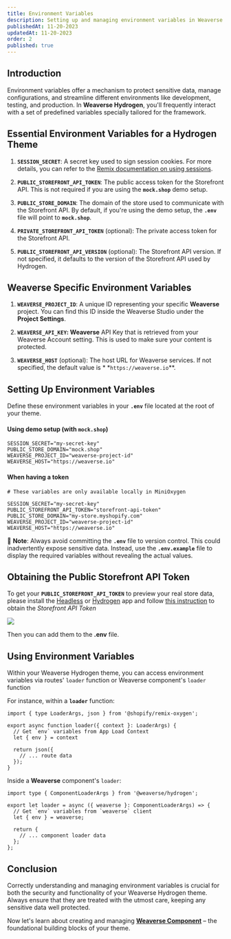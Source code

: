 ```yaml
---
title: Environment Variables
description: Setting up and managing environment variables in Weaverse Hydrogen theme.
publishedAt: 11-20-2023
updatedAt: 11-20-2023
order: 2
published: true
---
```


Introduction
------------

Environment variables offer a mechanism to protect sensitive data, manage configurations, and streamline different
environments like development, testing, and production. In **Weaverse Hydrogen**, you'll frequently interact with a set
of predefined variables specially tailored for the framework.

Essential Environment Variables for a Hydrogen Theme
----------------------------------------------------

1. **`SESSION_SECRET`**: A secret key used to sign session cookies. For more details, you can refer to
   the [Remix documentation on using sessions](https://remix.run/docs/en/v1/api/remix#use-session).

2. **`PUBLIC_STOREFRONT_API_TOKEN`**: The public access token for the Storefront API. This is not required if you are
   using the **`mock.shop`** demo setup.

3. **`PUBLIC_STORE_DOMAIN`**: The domain of the store used to communicate with the Storefront API. By default, if you're
   using the demo setup, the **`.env`** file will point to **`mock.shop`**.

4. **`PRIVATE_STOREFRONT_API_TOKEN`** (optional): The private access token for the Storefront API.

5. **`PUBLIC_STOREFRONT_API_VERSION`** (optional): The Storefront API version. If not specified, it defaults to the
   version of the Storefront API used by Hydrogen.

Weaverse Specific Environment Variables
---------------------------------------

1. **`WEAVERSE_PROJECT_ID`**: A unique ID representing your specific **Weaverse** project. You can find this ID inside
   the Weaverse Studio under the **Project Settings**.

2. **`WEAVERSE_API_KEY`: Weaverse** API Key that is retrieved from your Weaverse Account setting. This is used to make
   sure your content is protected.

3. **`WEAVERSE_HOST`** (optional): The host URL for Weaverse services. If not specified, the default value is *
   *`https://weaverse.io`**.

Setting Up Environment Variables
--------------------------------

Define these environment variables in your **`.env`** file located at the root of your theme.

#### Using demo setup (with `mock.shop`)

```text data-line-numbers=false
SESSION_SECRET="my-secret-key"
PUBLIC_STORE_DOMAIN="mock.shop"
WEAVERSE_PROJECT_ID="weaverse-project-id"
WEAVERSE_HOST="https://weaverse.io"
```

#### When having a token

```text data-line-numbers=false
# These variables are only available locally in MiniOxygen

SESSION_SECRET="my-secret-key"
PUBLIC_STOREFRONT_API_TOKEN="storefront-api-token"
PUBLIC_STORE_DOMAIN="my-store.myshopify.com"
WEAVERSE_PROJECT_ID="weaverse-project-id"
WEAVERSE_HOST="https://weaverse.io"
```

📌 **Note**: Always avoid committing the **`.env`** file to version control. This could inadvertently expose sensitive
data. Instead, use the **`.env.example`** file to display the required variables without revealing the actual values.

Obtaining the Public Storefront API Token
-----------------------------------------

To get your **`PUBLIC_STOREFRONT_API_TOKEN`** to preview your real store data, please install
the [Headless](https://apps.shopify.com/headless) or [Hydrogen](https://apps.shopify.com/hydrogen) app and
follow [this instruction](https://shopify.dev/docs/custom-storefronts/building-with-the-storefront-api/manage-headless-channels)
to obtain the _Storefront API Token_

![](https://downloads.intercomcdn.com/i/o/848678475/033f78182979523f9a7a23e1/image.png)

Then you can add them to the **.env** file.

Using Environment Variables
---------------------------

Within your Weaverse Hydrogen theme, you can access environment variables via routes' `loader` function or Weaverse
component's `loader` function

For instance, within a **`loader`** function:

```tsx
import { type LoaderArgs, json } from '@shopify/remix-oxygen';

export async function loader({ context }: LoaderArgs) {
  // Get `env` variables from App Load Context
  let { env } = context

  return json({
    // ... route data
  });
}
```

Inside a **Weaverse** component's `loader`:

```tsx
import type { ComponentLoaderArgs } from '@weaverse/hydrogen';

export let loader = async ({ weaverse }: ComponentLoaderArgs) => {
  // Get `env` variables from `weaverse` client
  let { env } = weaverse;

  return {
    // ... component loader data
  };
};
```

Conclusion
----------

Correctly understanding and managing environment variables is crucial for both the security and functionality of your
Weaverse Hydrogen theme. Always ensure that they are treated with the utmost care, keeping any sensitive data well
protected.

Now let's learn about creating and managing
**[Weaverse Component](/docs/guides/weaverse-component)** – the foundational building
blocks of your theme.
